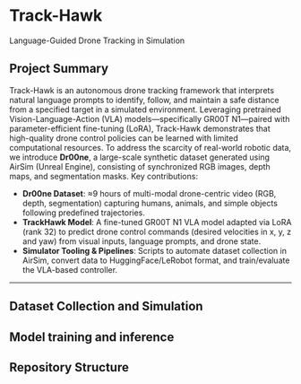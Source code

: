 # Track-Hawk

Language-Guided Drone Tracking in Simulation

## Project Summary

Track-Hawk is an autonomous drone tracking framework that interprets natural language prompts to identify, follow, and maintain a safe distance from a specified target in a simulated environment. Leveraging pretrained Vision-Language-Action (VLA) models—specifically GR00T N1—paired with parameter-efficient fine-tuning (LoRA), Track-Hawk demonstrates that high-quality drone control policies can be learned with limited computational resources. To address the scarcity of real-world robotic data, we introduce **Dr00ne**, a large-scale synthetic dataset generated using AirSim (Unreal Engine), consisting of synchronized RGB images, depth maps, and segmentation masks.
Key contributions:

* **Dr00ne Dataset**: ≈9 hours of multi-modal drone-centric video (RGB, depth, segmentation) capturing humans, animals, and simple objects following predefined trajectories.
* **TrackHawk Model**: A fine-tuned GR00T N1 VLA model adapted via LoRA (rank 32) to predict drone control commands (desired velocities in x, y, z and yaw) from visual inputs, language prompts, and drone state.
* **Simulator Tooling & Pipelines**: Scripts to automate dataset collection in AirSim, convert data to HuggingFace/LeRobot format, and train/evaluate the VLA-based controller.

---
## Dataset Collection and Simulation

## Model training and inference

## Repository Structure
